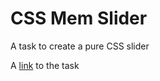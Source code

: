 #  CSS Mem Slider
A task to create a pure CSS slider

A [link](https://github.com/DrDiman/CSS-Mem-Slider) to the task